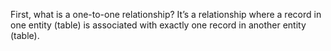 First, what is a one-to-one relationship? It’s a relationship where a record in one entity (table) is associated with exactly one record in another entity (table).
